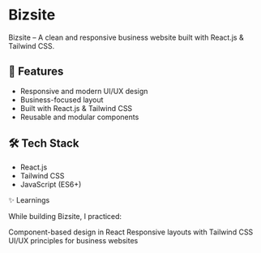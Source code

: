 # Bizsite

Bizsite – A clean and responsive business website built with React.js & Tailwind CSS.


## 🚀 Features
- Responsive and modern UI/UX design  
- Business-focused layout  
- Built with React.js & Tailwind CSS  
- Reusable and modular components  


## 🛠️ Tech Stack
- React.js  
- Tailwind CSS  
- JavaScript (ES6+)  


✨ Learnings

While building Bizsite, I practiced:

Component-based design in React
Responsive layouts with Tailwind CSS
UI/UX principles for business websites

